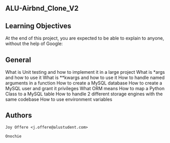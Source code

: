
## ALU-Airbnd_Clone_V2


## Learning Objectives
At the end of this project, you are expected to be able to explain to anyone, without the help of Google:

## General
What is Unit testing and how to implement it in a large project
What is *args and how to use it
What is **kwargs and how to use it
How to handle named arguments in a function
How to create a MySQL database
How to create a MySQL user and grant it privileges
What ORM means
How to map a Python Class to a MySQL table
How to handle 2 different storage engines with the same codebase
How to use environment variables

## Authors
    Joy Offere <j.offere@alustudent.com>
    
    Onochie 
